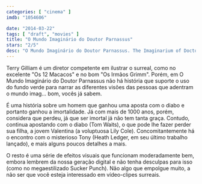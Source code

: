 ```yaml
---
categories: [ "cinema" ]
imdb: "1054606"

date: "2014-03-22"
tags: [ "draft", "movies" ]
title: "O Mundo Imaginário do Doutor Parnassus"
stars: "2/5"
desc: "O Mundo Imaginário do Doutor Parnassus. The Imaginarium of Doctor Parnassus (UK, 2009). Dirigido por Terry Gilliam. Escrito por Terry Gilliam, Charles McKeown. Com Andrew Garfield, Christopher Plummer, Richard Riddell, Katie Lyons, Richard Shanks, Lily Cole, Verne Troyer, Bruce Crawford, Johnny Harris."
---
```

Terry Gilliam é um diretor competente em ilustrar o surreal, como no excelente "Os 12 Macacos" e no bom "Os Irmãos Grimm". Porém, em O Mundo Imaginário do Doutor Parnassus não há história que suporte o uso do fundo verde para narrar as diferentes visões das pessoas que adentram o mundo imag... bom, vocês já sabem.

É uma história sobre um homem que ganhou uma aposta com o diabo e portanto ganhou a imortalidade. Já com mais de 1000 anos, porém, considera que perdeu, já que ser imortal já não tem tanta graça. Contudo, continua apostando com o diabo (Tom Waits), o que pode lhe fazer perder sua filha, a jovem Valentina (a voluptuosa Lily Cole). Concomitantemente há o encontro com o misterioso Tony (Heath Ledger, em seu último trabalho lançado), e mais alguns poucos detalhes a mais.

O resto é uma série de efeitos visuais que funcionam moderadamente bem, embora lembrem da nossa geração digital e não tenha desculpas para isso (como no megaestilizado Sucker Punch). Não algo que empolgue muito, a não ser que você esteja interessado em vídeo-clipes surreais.
